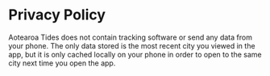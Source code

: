 # Privacy Policy

Aotearoa Tides does not contain tracking software or send any data from your
phone. The only data stored is the most recent city you viewed in the app, but
it is only cached locally on your phone in order to open to the same city next
time you open the app.
